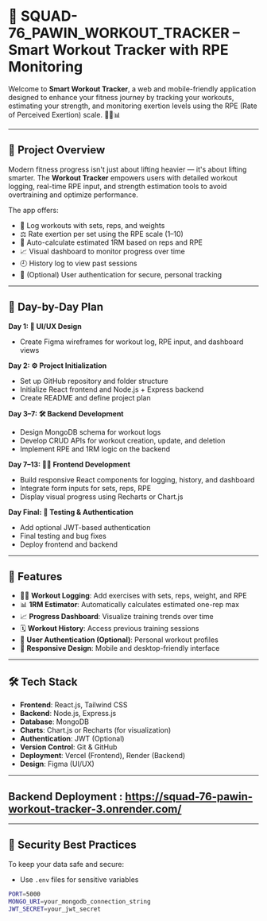 # 💪 SQUAD-76_PAWIN_WORKOUT_TRACKER – Smart Workout Tracker with RPE Monitoring

Welcome to **Smart Workout Tracker**, a web and mobile-friendly application designed to enhance your fitness journey by tracking your workouts, estimating your strength, and monitoring exertion levels using the RPE (Rate of Perceived Exertion) scale. 🏋️‍♀️📊

---

## 🌟 Project Overview

Modern fitness progress isn't just about lifting heavier — it's about lifting smarter. The **Workout Tracker** empowers users with detailed workout logging, real-time RPE input, and strength estimation tools to avoid overtraining and optimize performance.

The app offers:

- 📓 Log workouts with sets, reps, and weights  
- ⚖️ Rate exertion per set using the RPE scale (1–10)  
- 🧠 Auto-calculate estimated 1RM based on reps and RPE  
- 📈 Visual dashboard to monitor progress over time  
- 🕘 History log to view past sessions  
- 🔐 (Optional) User authentication for secure, personal tracking

---

## 📅 Day-by-Day Plan

**Day 1: 🎨 UI/UX Design**  
- Create Figma wireframes for workout log, RPE input, and dashboard views

**Day 2: ⚙️ Project Initialization**  
- Set up GitHub repository and folder structure  
- Initialize React frontend and Node.js + Express backend  
- Create README and define project plan

**Day 3–7: 🛠️ Backend Development**  
- Design MongoDB schema for workout logs  
- Develop CRUD APIs for workout creation, update, and deletion  
- Implement RPE and 1RM logic on the backend

**Day 7–13: 🧑‍💻 Frontend Development**  
- Build responsive React components for logging, history, and dashboard  
- Integrate form inputs for sets, reps, RPE  
- Display visual progress using Recharts or Chart.js

**Day Final: 🧪 Testing & Authentication**  
- Add optional JWT-based authentication  
- Final testing and bug fixes  
- Deploy frontend and backend

---

## 🚀 Features

- 🏋️‍♂️ **Workout Logging**: Add exercises with sets, reps, weight, and RPE  
- 📊 **1RM Estimator**: Automatically calculates estimated one-rep max  
- 📈 **Progress Dashboard**: Visualize training trends over time  
- 🗓️ **Workout History**: Access previous training sessions  
- 🔐 **User Authentication (Optional)**: Personal workout profiles  
- 📱 **Responsive Design**: Mobile and desktop-friendly interface

---

## 🛠️ Tech Stack

- **Frontend**: React.js, Tailwind CSS  
- **Backend**: Node.js, Express.js  
- **Database**: MongoDB  
- **Charts**: Chart.js or Recharts (for visualization)  
- **Authentication**: JWT (Optional)  
- **Version Control**: Git & GitHub  
- **Deployment**: Vercel (Frontend), Render (Backend)  
- **Design**: Figma (UI/UX)

---

## Backend Deployment : https://squad-76-pawin-workout-tracker-3.onrender.com/

---

## 🔐 Security Best Practices

To keep your data safe and secure:

- Use `.env` files for sensitive variables  
```bash
PORT=5000
MONGO_URI=your_mongodb_connection_string
JWT_SECRET=your_jwt_secret

